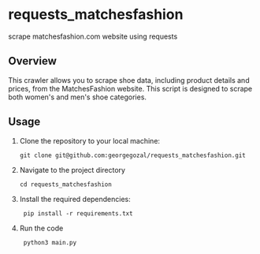 # requests_matchesfashion
scrape matchesfashion.com website using requests

## Overview

This crawler allows you to scrape shoe data, including product details and prices, from the MatchesFashion website. This script is designed to scrape both women's and men's shoe categories.

## Usage

1. Clone the repository to your local machine:

       git clone git@github.com:georgegozal/requests_matchesfashion.git

2. Navigate to the project directory

       cd requests_matchesfashion
3. Install the required dependencies:

        pip install -r requirements.txt
    

4. Run the code

        python3 main.py
